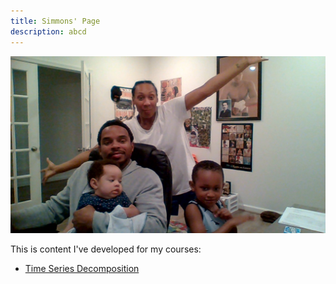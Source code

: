 ```yaml
---
title: Simmons' Page
description: abcd
---
```



![My Photo](/pics/WIN_20200714_20_35_48_Pro.jpg)

This is content I've developed for my courses:

- [Time Series Decomposition](/timeseries/index.md)
